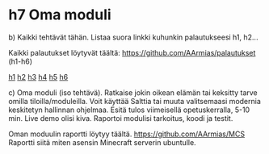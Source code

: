 # h7 Oma moduli

b) Kaikki tehtävät tähän. Listaa suora linkki kuhunkin palautukseesi h1, h2...

Kaikki palautukset löytyvät täältä: https://github.com/AArmias/palautukset  (h1-h6)

[h1](https://github.com/AArmias/palautukset/blob/13c9556dd7dfd6d5035c213d8d9cb644485ec3c2/h1/2022-04-06.md)
[h2](https://github.com/AArmias/palautukset/blob/13c9556dd7dfd6d5035c213d8d9cb644485ec3c2/h2/h2%20palautus.md)
[h3](https://github.com/AArmias/palautukset/blob/13c9556dd7dfd6d5035c213d8d9cb644485ec3c2/h3/h3_Versionhallinta.md)
[h4](https://github.com/AArmias/palautukset/blob/13c9556dd7dfd6d5035c213d8d9cb644485ec3c2/h4/h4palautus.md)
[h5](https://github.com/AArmias/palautukset/blob/13c9556dd7dfd6d5035c213d8d9cb644485ec3c2/h5/h5palautus.md)
[h6](https://github.com/AArmias/palautukset/blob/13c9556dd7dfd6d5035c213d8d9cb644485ec3c2/h6/h6palautus.md)


c) Oma moduli (iso tehtävä). Ratkaise jokin oikean elämän tai keksitty tarve omilla tiloilla/moduleilla. Voit käyttää Salttia tai muuta valitsemaasi modernia keskitetyn hallinnan ohjelmaa. Esitä tulos viimeisellä opetuskerralla, 5-10 min. Live demo olisi kiva. Raportoi modulisi tarkoitus, koodi ja testit.

Oman moduulin raportti löytyy täältä. https://github.com/AArmias/MCS
Raportti siitä miten asensin Minecraft serverin ubuntulle. 

